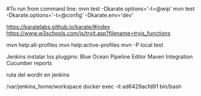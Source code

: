 #To run from command line:
mvn test -Dkarate.options='-t=@wip'
mvn test -Dkarate.options='-t=@config' -Dkarate.env='dev'

https://karatelabs.github.io/karate/#index
https://www.w3schools.com/js/tryit.asp?filename=tryjs_functions


mvn help:all-profiles
mvn help:active-profiles
mvn -P local test

Jenkins
instalar los pluggins:
Blue Ocean Pipeline Editor
Maven Integration
Cucumber reports

ruta del wordir en  jenkins

/var/jenkins_home/workspace
docker exec -it ad6429acfd91 bin/bash

